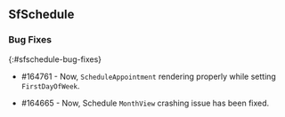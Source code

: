 ## SfSchedule

### Bug Fixes
{:#sfschedule-bug-fixes}

* \#164761  - Now, `ScheduleAppointment` rendering properly while setting `FirstDayOfWeek`.

* \#164665  - Now, Schedule `MonthView` crashing issue has been fixed.




